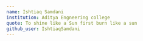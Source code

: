 ```yaml
---
name: Ishtiaq Samdani
institution: Aditya Engneering college
quote: To shine like a Sun first burn like a sun
github_user: IshtiaqSamdani
---
```

